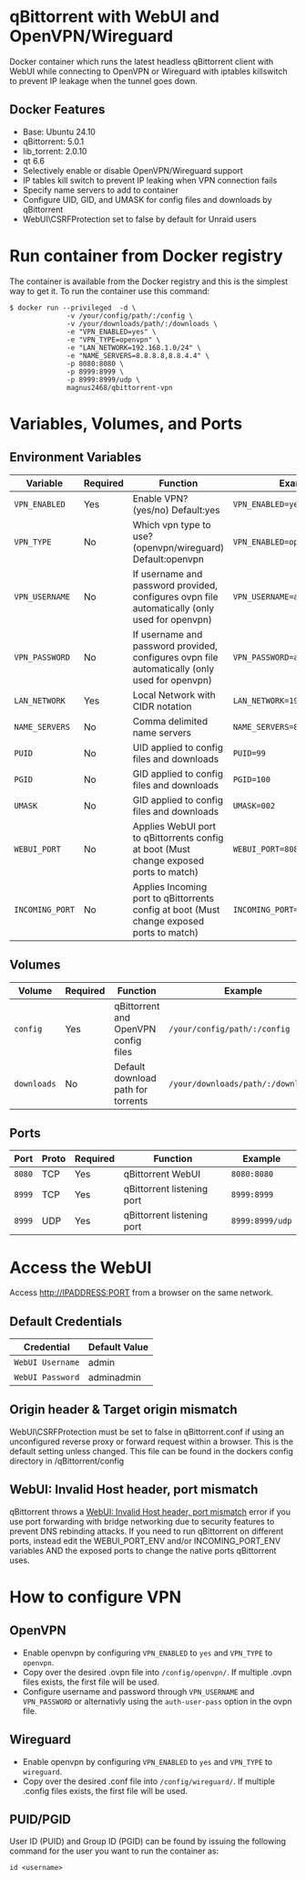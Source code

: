 
# qBittorrent with WebUI and OpenVPN/Wireguard

Docker container which runs the latest headless qBittorrent client with WebUI while connecting to OpenVPN or Wireguard with iptables killswitch to prevent IP leakage when the tunnel goes down.

## Docker Features

* Base: Ubuntu 24.10
* qBittorrent: 5.0.1
* lib_torrent: 2.0.10
* qt 6.6
* Selectively enable or disable OpenVPN/Wireguard support
* IP tables kill switch to prevent IP leaking when VPN connection fails
* Specify name servers to add to container
* Configure UID, GID, and UMASK for config files and downloads by qBittorrent
* WebUI\CSRFProtection set to false by default for Unraid users

# Run container from Docker registry

The container is available from the Docker registry and this is the simplest way to get it.
To run the container use this command:

```
$ docker run --privileged  -d \
              -v /your/config/path/:/config \
              -v /your/downloads/path/:/downloads \
              -e "VPN_ENABLED=yes" \
              -e "VPN_TYPE=openvpn" \
              -e "LAN_NETWORK=192.168.1.0/24" \
              -e "NAME_SERVERS=8.8.8.8,8.8.4.4" \
              -p 8080:8080 \
              -p 8999:8999 \
              -p 8999:8999/udp \
              magnus2468/qbittorrent-vpn
```

# Variables, Volumes, and Ports

## Environment Variables

| Variable | Required | Function | Example |
|----------|----------|----------|----------|
|`VPN_ENABLED`| Yes | Enable VPN? (yes/no) Default:yes|`VPN_ENABLED=yes`|
|`VPN_TYPE`| No | Which vpn type to use? (openvpn/wireguard) Default:openvpn|`VPN_ENABLED=openvpn`|
|`VPN_USERNAME`| No | If username and password provided, configures ovpn file automatically (only used for openvpn) |`VPN_USERNAME=ad8f64c02a2de`|
|`VPN_PASSWORD`| No | If username and password provided, configures ovpn file automatically (only used for openvpn) |`VPN_PASSWORD=ac98df79ed7fb`|
|`LAN_NETWORK`| Yes | Local Network with CIDR notation |`LAN_NETWORK=192.168.1.0/24`|
|`NAME_SERVERS`| No | Comma delimited name servers |`NAME_SERVERS=8.8.8.8,8.8.4.4`|
|`PUID`| No | UID applied to config files and downloads |`PUID=99`|
|`PGID`| No | GID applied to config files and downloads |`PGID=100`|
|`UMASK`| No | GID applied to config files and downloads |`UMASK=002`|
|`WEBUI_PORT`| No | Applies WebUI port to qBittorrents config at boot (Must change exposed ports to match)  |`WEBUI_PORT=8080`|
|`INCOMING_PORT`| No | Applies Incoming port to qBittorrents config at boot (Must change exposed ports to match) |`INCOMING_PORT=8999`|

## Volumes

| Volume | Required | Function | Example |
|----------|----------|----------|----------|
| `config` | Yes | qBittorrent and OpenVPN config files | `/your/config/path/:/config`|
| `downloads` | No | Default download path for torrents | `/your/downloads/path/:/downloads`|

## Ports

| Port | Proto | Required | Function | Example |
|----------|----------|----------|----------|----------|
| `8080` | TCP | Yes | qBittorrent WebUI | `8080:8080`|
| `8999` | TCP | Yes | qBittorrent listening port | `8999:8999`|
| `8999` | UDP | Yes | qBittorrent listening port | `8999:8999/udp`|

# Access the WebUI

Access <http://IPADDRESS:PORT> from a browser on the same network.

## Default Credentials

| Credential | Default Value |
|----------|----------|
|`WebUI Username`| admin |
|`WebUI Password`| adminadmin |

## Origin header & Target origin mismatch

WebUI\CSRFProtection must be set to false in qBittorrent.conf if using an unconfigured reverse proxy or forward request within a browser. This is the default setting unless changed. This file can be found in the dockers config directory in /qBittorrent/config

## WebUI: Invalid Host header, port mismatch

qBittorrent throws a [WebUI: Invalid Host header, port mismatch](https://github.com/qbittorrent/qBittorrent/issues/7641#issuecomment-339370794) error if you use port forwarding with bridge networking due to security features to prevent DNS rebinding attacks. If you need to run qBittorrent on different ports, instead edit the WEBUI_PORT_ENV and/or INCOMING_PORT_ENV variables AND the exposed ports to change the native ports qBittorrent uses.

# How to configure VPN

## OpenVPN

* Enable openvpn by configuring `VPN_ENABLED` to `yes` and `VPN_TYPE` to `openvpn`.
* Copy over the desired .ovpn file into `/config/openvpn/`. If multiple .ovpn files exists, the first file will be used.
* Configure username and password through `VPN_USERNAME` and `VPN_PASSWORD` or alternativly using the `auth-user-pass` option in the ovpn file.

## Wireguard

* Enable openvpn by configuring `VPN_ENABLED` to `yes` and `VPN_TYPE` to `wireguard`.
* Copy over the desired .conf file into `/config/wireguard/`. If multiple .config files exists, the first file will be used.

## PUID/PGID

User ID (PUID) and Group ID (PGID) can be found by issuing the following command for the user you want to run the container as:

```
id <username>
```

